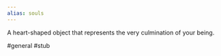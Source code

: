 ```yaml
---
alias: souls
---
```


A heart-shaped object that represents the very culmination of your being.

#general #stub 